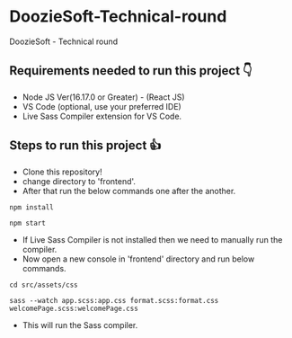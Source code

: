 # DoozieSoft-Technical-round
DoozieSoft - Technical round
## Requirements needed to run this project 👇
+ Node JS Ver(16.17.0 or Greater) - (React JS)
+ VS Code (optional, use your preferred IDE)
+ Live Sass Compiler extension for VS Code.
## Steps to run this project 👍
+ Clone this repository!
+ change directory to 'frontend'.
+ After that run the below commands one after the another.
```
npm install
```
```
npm start
```
+ If Live Sass Compiler is not installed then we need to manually run the compiler.
+ Now open a new console in 'frontend' directory and run below commands.
```
cd src/assets/css
```
```
sass --watch app.scss:app.css format.scss:format.css welcomePage.scss:welcomePage.css
```
+ This will run the Sass compiler.